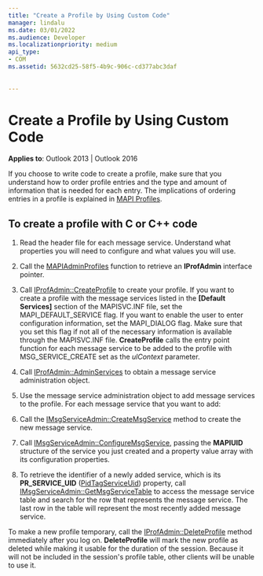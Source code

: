 ```yaml
---
title: "Create a Profile by Using Custom Code"
manager: lindalu
ms.date: 03/01/2022
ms.audience: Developer
ms.localizationpriority: medium
api_type:
- COM
ms.assetid: 5632cd25-58f5-4b9c-906c-cd377abc3daf
 
 
---
```


# Create a Profile by Using Custom Code
  
**Applies to**: Outlook 2013 | Outlook 2016
  
If you choose to write code to create a profile, make sure that you understand how to order profile entries and the type and amount of information that is needed for each entry. The implications of ordering entries in a profile is explained in [MAPI Profiles](mapi-profiles.md).
  
## To create a profile with C or C++ code
  
1. Read the header file for each message service. Understand what properties you will need to configure and what values you will use.

1. Call the [MAPIAdminProfiles](mapiadminprofiles.md) function to retrieve an **IProfAdmin** interface pointer.

1. Call [IProfAdmin::CreateProfile](iprofadmin-createprofile.md) to create your profile. If you want to create a profile with the message services listed in the **[Default Services]** section of the MAPISVC.INF file, set the MAPI_DEFAULT_SERVICE flag. If you want to enable the user to enter configuration information, set the MAPI_DIALOG flag. Make sure that you set this flag if not all of the necessary information is available through the MAPISVC.INF file. **CreateProfile** calls the entry point function for each message service to be added to the profile with MSG_SERVICE_CREATE set as the _ulContext_ parameter.

1. Call [IProfAdmin::AdminServices](iprofadmin-adminservices.md) to obtain a message service administration object.

1. Use the message service administration object to add message services to the profile. For each message service that you want to add:

1. Call the [IMsgServiceAdmin::CreateMsgService](imsgserviceadmin-createmsgservice.md) method to create the new message service.

1. Call [IMsgServiceAdmin::ConfigureMsgService](imsgserviceadmin-configuremsgservice.md), passing the **MAPIUID** structure of the service you just created and a property value array with its configuration properties.

1. To retrieve the identifier of a newly added service, which is its **PR_SERVICE_UID** ([PidTagServiceUid](pidtagserviceuid-canonical-property.md)) property, call [IMsgServiceAdmin::GetMsgServiceTable](imsgserviceadmin-getmsgservicetable.md) to access the message service table and search for the row that represents the message service. The last row in the table will represent the most recently added message service.

To make a new profile temporary, call the [IProfAdmin::DeleteProfile](iprofadmin-deleteprofile.md) method immediately after you log on. **DeleteProfile** will mark the new profile as deleted while making it usable for the duration of the session. Because it will not be included in the session's profile table, other clients will be unable to use it.
  